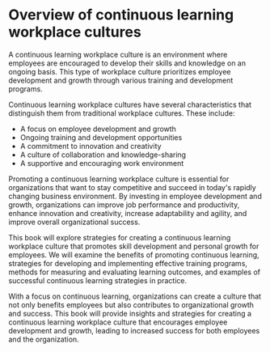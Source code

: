 Overview of continuous learning workplace cultures
================================================================

A continuous learning workplace culture is an environment where employees are encouraged to develop their skills and knowledge on an ongoing basis. This type of workplace culture prioritizes employee development and growth through various training and development programs.

Continuous learning workplace cultures have several characteristics that distinguish them from traditional workplace cultures. These include:

* A focus on employee development and growth
* Ongoing training and development opportunities
* A commitment to innovation and creativity
* A culture of collaboration and knowledge-sharing
* A supportive and encouraging work environment

Promoting a continuous learning workplace culture is essential for organizations that want to stay competitive and succeed in today's rapidly changing business environment. By investing in employee development and growth, organizations can improve job performance and productivity, enhance innovation and creativity, increase adaptability and agility, and improve overall organizational success.

This book will explore strategies for creating a continuous learning workplace culture that promotes skill development and personal growth for employees. We will examine the benefits of promoting continuous learning, strategies for developing and implementing effective training programs, methods for measuring and evaluating learning outcomes, and examples of successful continuous learning strategies in practice.

With a focus on continuous learning, organizations can create a culture that not only benefits employees but also contributes to organizational growth and success. This book will provide insights and strategies for creating a continuous learning workplace culture that encourages employee development and growth, leading to increased success for both employees and the organization.
